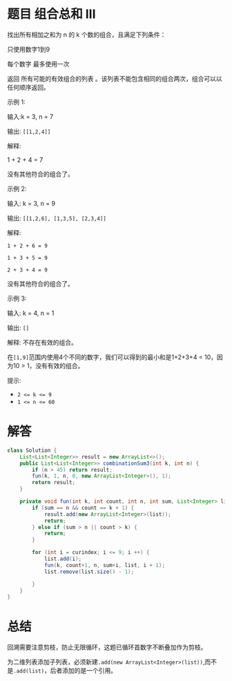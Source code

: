 # 题目 组合总和 III

找出所有相加之和为 n 的 k 个数的组合，且满足下列条件：

只使用数字1到9

每个数字 最多使用一次 

返回 所有可能的有效组合的列表 。该列表不能包含相同的组合两次，组合可以以任何顺序返回。

 

示例 1:

输入:k = 3, n = 7

输出: ```[[1,2,4]]```

解释:

1 + 2 + 4 = 7

没有其他符合的组合了。

示例 2:

输入: k = 3, n = 9

输出: ```[[1,2,6], [1,3,5], [2,3,4]]```

解释:

```1 + 2 + 6 = 9```

```1 + 3 + 5 = 9```

```2 + 3 + 4 = 9```

没有其他符合的组合了。

示例 3:

输入: k = 4, n = 1

输出: ```[]```

解释: 不存在有效的组合。

在```[1,9]```范围内使用4个不同的数字，我们可以得到的最小和是1+2+3+4 = 10，因为10 > 1，没有有效的组合。
 

提示:

* ```2 <= k <= 9```
* ```1 <= n <= 60```

# 解答

```java
class Solution {
    List<List<Integer>> result = new ArrayList<>();
    public List<List<Integer>> combinationSum3(int k, int n) {
        if (n > 45) return result;
        fun(k, 1, n, 0, new ArrayList<Integer>(), 1);
        return result;
    }

    private void fun(int k, int count, int n, int sum, List<Integer> list, int curindex) {
        if (sum == n && count == k + 1) {
            result.add(new ArrayList<Integer>(list));
            return;
        } else if (sum > n || count > k) {
            return;
        }

        for (int i = curindex; i <= 9; i ++) {
            list.add(i);
            fun(k, count+1, n, sum+i, list, i + 1);
            list.remove(list.size() - 1);

        }
    }
}
```

# 总结
回溯需要注意剪枝，防止无限循环，这题已循环首数字不断叠加作为剪枝。

为二维列表添加子列表，必须新建```.add(new ArrayList<Integer>(list))```,而不是```.add(list)```，后者添加的是一个引用。
